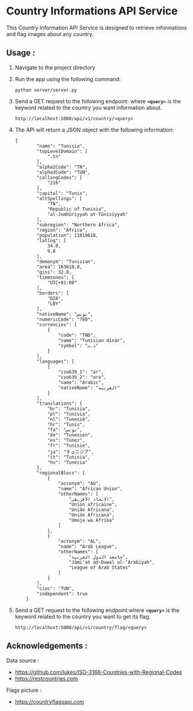 # **Country Informations API Service**

This Country Information API Service is designed to retrieve informations and flag images about any country.

## **Usage :**

1. Navigate to the project directory
2. Run the app using the following command:

   ```
   python server/server.py
   ```
3. Send a GET request to the following endpoint: where **`<query>`** is the keyword related to the country you want information about.

   ```
   http://localhost:5000/api/v1/country/<query>
   ```
4. The API will return a JSON object with the following information:

   ```
   {
           "name": "Tunisia",
           "topLevelDomain": [
               ".tn"
           ],
           "alpha2Code": "TN",
           "alpha3Code": "TUN",
           "callingCodes": [
               "216"
           ],
           "capital": "Tunis",
           "altSpellings": [
               "TN",
               "Republic of Tunisia",
               "al-Jumhūriyyah at-Tūnisiyyah"
           ],
           "subregion": "Northern Africa",
           "region": "Africa",
           "population": 11818618,
           "latlng": [
               34.0,
               9.0
           ],
           "demonym": "Tunisian",
           "area": 163610.0,
           "gini": 32.8,
           "timezones": [
               "UTC+01:00"
           ],
           "borders": [
               "DZA",
               "LBY"
           ],
           "nativeName": "تونس",
           "numericCode": "788",
           "currencies": [
               {
                   "code": "TND",
                   "name": "Tunisian dinar",
                   "symbol": "د.ت"
               }
           ],
           "languages": [
               {
                   "iso639_1": "ar",
                   "iso639_2": "ara",
                   "name": "Arabic",
                   "nativeName": "العربية"
               }
           ],
           "translations": {
               "br": "Tunizia",
               "pt": "Tunísia",
               "nl": "Tunesië",
               "hr": "Tunis",
               "fa": "تونس",
               "de": "Tunesien",
               "es": "Túnez",
               "fr": "Tunisie",
               "ja": "チュニジア",
               "it": "Tunisia",
               "hu": "Tunézia"
           },
           "regionalBlocs": [
               {
                   "acronym": "AU",
                   "name": "African Union",
                   "otherNames": [
                       "الاتحاد الأفريقي",
                       "Union africaine",
                       "União Africana",
                       "Unión Africana",
                       "Umoja wa Afrika"
                   ]
               },
               {
                   "acronym": "AL",
                   "name": "Arab League",
                   "otherNames": [
                       "جامعة الدول العربية",
                       "Jāmiʻat ad-Duwal al-ʻArabīyah",
                       "League of Arab States"
                   ]
               }
           ],
           "cioc": "TUN",
           "independent": true
       }
   ```
5. Send a GET request to the following endpoint:where **`<query>`** is the keyword related to the country you want to get its flag.

   ```
   http://localhost:5000/api/v1/country/flag/<query>
   ```

## **Acknowledgements :**

Data source : 
- https://github.com/lukes/ISO-3166-Countries-with-Regional-Codes
- https://restcountries.com

Flags picture : 
- https://countryflagsapi.com

